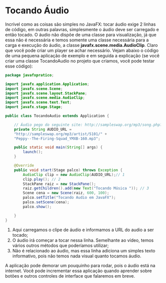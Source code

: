 # Tocando Áudio

Incrível como as coisas são simples no JavaFX: tocar áudio exige 2 linhas de código, em outras palavras, simplesmente o áudio deve ser carregado e então tocado. O áudio não dispõe de uma classe para visualização, já que essa não é necessária e temos somente uma classe necessária para a carga e execução do áudio, a classe **javafx.scene.media.AudioClip**. Claro que você pode criar um player se achar necessário. Vejam abaixo o código de uma pequena aplicação de exemplo e em seguida a explicação (se você criar uma classe TocandoAudio no projeto que criamos, você pode testar esse código):

```java
package javafxpratico;

import javafx.application.Application;
import javafx.scene.Scene;
import javafx.scene.layout.StackPane;
import javafx.scene.media.AudioClip;
import javafx.scene.text.Text;
import javafx.stage.Stage;

public class TocandoAudio extends Application {

	// Áudio pego do seguinte site: http://sampleswap.org/mp3/song.php?id=105
	private String AUDIO_URL = 
	"http://sampleswap.org/mp3/artist/5101/" + 
	"Peppy--The-Firing-Squad_YMXB-160.mp3";

	public static void main(String[] args) {
		launch();
	}

	@Override
	public void start(Stage palco) throws Exception {
		AudioClip clip = new AudioClip(AUDIO_URL);// 1
		clip.play(); // 2
		StackPane raiz = new StackPane();
		raiz.getChildren().add(new Text("Tocando Música ")); // 3
		Scene cena = new Scene(raiz, 600, 100);
		palco.setTitle("Tocando Audio em JavaFX");
		palco.setScene(cena);
		palco.show();

	}
}
```
1. Aqui carregamos o clipe de áudio e informamos a URL do audio a ser tocado;
2. O áudio irá começar a tocar nessa linha. Semelhante ao vídeo, temos vários outros métodos que poderíamos utilizar;
3. Não é relacionado ao áudio, mas essa linha adiciona um simples texto informativo, pois não temos nada visual quanto tocamos áudio.

A aplicação pode demorar um pouquinho para rodar, pois o áudio está na internet. Você pode incrementar essa aplicação quando aprender sobre botões e outros controles de interface que falaremos em breve.
